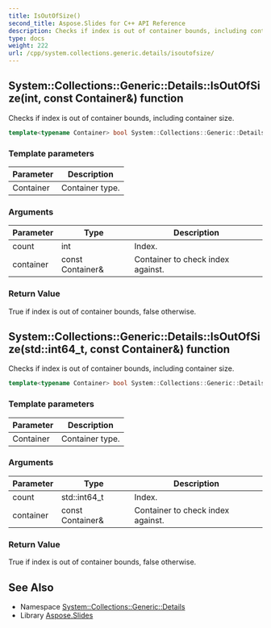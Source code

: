 ```yaml
---
title: IsOutOfSize()
second_title: Aspose.Slides for C++ API Reference
description: Checks if index is out of container bounds, including container size.
type: docs
weight: 222
url: /cpp/system.collections.generic.details/isoutofsize/
---
```

## System::Collections::Generic::Details::IsOutOfSize(int, const Container\&) function


Checks if index is out of container bounds, including container size.

```cpp
template<typename Container> bool System::Collections::Generic::Details::IsOutOfSize(int count, const Container &container)
```


### Template parameters

| Parameter | Description |
| --- | --- |
| Container | Container type. |

### Arguments

| Parameter | Type | Description |
| --- | --- | --- |
| count | int | Index. |
| container | const Container\& | Container to check index against. |

### Return Value

True if index is out of container bounds, false otherwise.

## System::Collections::Generic::Details::IsOutOfSize(std::int64_t, const Container\&) function


Checks if index is out of container bounds, including container size.

```cpp
template<typename Container> bool System::Collections::Generic::Details::IsOutOfSize(std::int64_t count, const Container &container)
```


### Template parameters

| Parameter | Description |
| --- | --- |
| Container | Container type. |

### Arguments

| Parameter | Type | Description |
| --- | --- | --- |
| count | std::int64_t | Index. |
| container | const Container\& | Container to check index against. |

### Return Value

True if index is out of container bounds, false otherwise.

## See Also

* Namespace [System::Collections::Generic::Details](./)
* Library [Aspose.Slides](../)